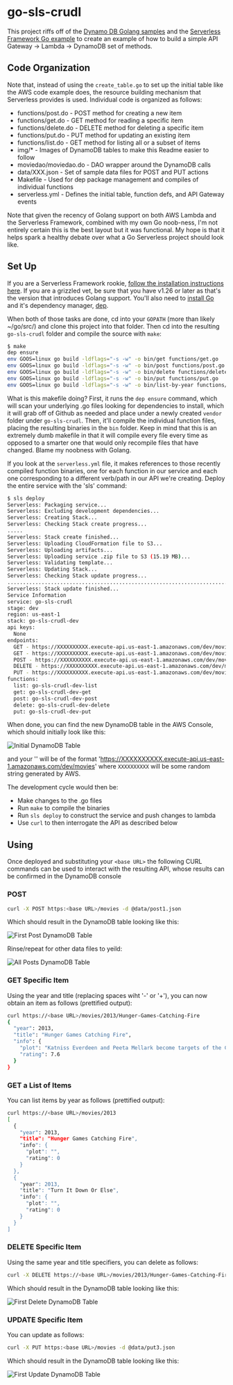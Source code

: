 # go-sls-crudl

This project riffs off of the [Dynamo DB Golang samples](https://github.com/awsdocs/aws-doc-sdk-examples/tree/master/go/example_code/dynamodb) and the [Serverless Framework Go example](https://serverless.com/blog/framework-example-golang-lambda-support/) to create an example of how to build a simple API Gateway -> Lambda -> DynamoDB set of methods.

## Code Organization
Note that, instead of using the `create_table.go` to set up the initial table like the AWS code example does, the resource building mechanism that Serverless provides is used.  Individual code is organized as follows:

* functions/post.do - POST method for creating a new item
* functions/get.do - GET method for reading a specific item
* functions/delete.do - DELETE method for deleting a specific item
* functions/put.do - PUT method for updating an existing item
* functions/list.do - GET method for listing all or a subset of items
* img/* - Images of DynamoDB tables to make this Readme easier to follow
* moviedao/moviedao.do - DAO wrapper around the DynamoDB calls
* data/XXX.json - Set of sample data files for POST and PUT actions
* Makefile - Used for dep package management and compiles of individual functions
* serverless.yml - Defines the initial table, function defs, and API Gateway events

Note that given the recency of Golang support on both AWS Lambda and the Serverless Framework, combined with my own Go noob-ness, I'm not entirely certain this is the best layout but it was functional.  My hope is that it helps spark a healthy debate over what a Go Serverless project should look like.

## Set Up
If you are a Serverless Framework rookie, [follow the installation instructions here](https://serverless.com/blog/anatomy-of-a-serverless-app/#setup).  If you are a grizzled vet, be sure that you have v1.26 or later as that's the version that introduces Golang support.  You'll also need to [install Go](https://golang.org/doc/install) and it's dependency manager, [dep](https://github.com/golang/dep).

When both of those tasks are done, cd into your `GOPATH` (more than likely ~/go/src/) and clone this project into that folder.  Then cd into the resulting `go-sls-crudl` folder and compile the source with `make`:

```bash
$ make
dep ensure
env GOOS=linux go build -ldflags="-s -w" -o bin/get functions/get.go
env GOOS=linux go build -ldflags="-s -w" -o bin/post functions/post.go
env GOOS=linux go build -ldflags="-s -w" -o bin/delete functions/delete.go
env GOOS=linux go build -ldflags="-s -w" -o bin/put functions/put.go
env GOOS=linux go build -ldflags="-s -w" -o bin/list-by-year functions/list-by-year.go
```
What is this makefile doing?  First, it runs the `dep ensure` command, which will scan your underlying .go files looking for dependencies to install, which it will grab off of Github as needed and place under a newly created `vendor` folder under `go-sls-crudl`.  Then, it'll compile the individual function files, placing the resulting binaries in the `bin` folder.  Keep in mind that this is an extremely dumb makefile in that it will compile every file every time as opposed to a smarter one that would only recompile files that have changed.  Blame my noobness with Golang.

If you look at the `serverless.yml` file, it makes references to those recently compiled function binaries, one for each function in our service and each one corresponding to a different verb/path in our API we're creating.  Deploy the entire service with the 'sls' command:

```bash
$ sls deploy
Serverless: Packaging service...
Serverless: Excluding development dependencies...
Serverless: Creating Stack...
Serverless: Checking Stack create progress...
.....
Serverless: Stack create finished...
Serverless: Uploading CloudFormation file to S3...
Serverless: Uploading artifacts...
Serverless: Uploading service .zip file to S3 (15.19 MB)...
Serverless: Validating template...
Serverless: Updating Stack...
Serverless: Checking Stack update progress...
...................................................................................................
Serverless: Stack update finished...
Service Information
service: go-sls-crudl
stage: dev
region: us-east-1
stack: go-sls-crudl-dev
api keys:
  None
endpoints:
  GET - https://XXXXXXXXXX.execute-api.us-east-1.amazonaws.com/dev/movies/{year}
  GET - https://XXXXXXXXXX.execute-api.us-east-1.amazonaws.com/dev/movies/{year}/{title}
  POST - https://XXXXXXXXXX.execute-api.us-east-1.amazonaws.com/dev/movies
  DELETE - https://XXXXXXXXXX.execute-api.us-east-1.amazonaws.com/dev/movies/{year}/{title}
  PUT - https://XXXXXXXXXX.execute-api.us-east-1.amazonaws.com/dev/movies
functions:
  list: go-sls-crudl-dev-list
  get: go-sls-crudl-dev-get
  post: go-sls-crudl-dev-post
  delete: go-sls-crudl-dev-delete
  put: go-sls-crudl-dev-put
```

When done, you can find the new DynamoDB table in the AWS Console, which should initially look like this:

![Initial DynamoDB Table](/img/initialDynamoDBTable.jpg)

and your '<base URL>' will be of the format 'https://XXXXXXXXXX.execute-api.us-east-1.amazonaws.com/dev/movies' where `XXXXXXXXXX` will be some random string generated by AWS.

The development cycle would then be:

* Make changes to the .go files
* Run `make` to compile the binaries
* Run `sls deploy` to construct the service and push changes to lambda
* Use `curl` to then interrogate the API as described below

## Using
Once deployed and substituting your `<base URL>` the following CURL commands can be used to interact with the resulting API, whose results can be confirmed in the DynamoDB console

### POST

```bash
curl -X POST https:<base URL>/movies -d @data/post1.json
```
Which should result in the DynamoDB table looking like this:

![First Post DynamoDB Table](/img/firstPostDynamoDBTable.jpg)

Rinse/repeat for other data files to yeild:

![All Posts DynamoDB Table](/img/allPostsDynamoDBTable.jpg)

### GET Specific Item
Using the year and title (replacing spaces wiht '-' or '+'), you can now obtain an item as follows (prettified output):
```bash
curl https://<base URL>/movies/2013/Hunger-Games-Catching-Fire
{
  "year": 2013,
  "title": "Hunger Games Catching Fire",
  "info": {
    "plot": "Katniss Everdeen and Peeta Mellark become targets of the Capitol after their victory in the 74th Hunger Games sparks a rebellion in the Districts of Panem.",
    "rating": 7.6
  }
}
```

### GET a List of Items
You can list items by year as follows (prettified output):
```bash
curl https://<base URL>/movies/2013
[
  {
    "year": 2013,
    "title": "Hunger Games Catching Fire",
    "info": {
      "plot": "",
      "rating": 0
    }
  },
  {
    "year": 2013,
    "title": "Turn It Down Or Else",
    "info": {
      "plot": "",
      "rating": 0
    }
  }
]
```

### DELETE Specific Item
Using the same year and title specifiers, you can delete as follows:
```bash
curl -X DELETE https://<base URL>/movies/2013/Hunger-Games-Catching-Fire
```
Which should result in the DynamoDB table looking like this:

![First Delete DynamoDB Table](/img/firstDeleteDynamoDBTable.jpg)

### UPDATE Specific Item
You can update as follows:
```bash
curl -X PUT https:<base URL>/movies -d @data/put3.json
```
Which should result in the DynamoDB table looking like this:

![First Update DynamoDB Table](/img/firstUpdateDynamoDBTable.jpg)
